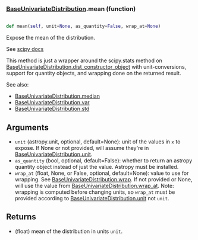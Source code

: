 ### [BaseUnivariateDistribution](BaseUnivariateDistribution.md).mean (function)


```py

def mean(self, unit=None, as_quantity=False, wrap_at=None)

```



Expose the mean of the distribution.

See [scipy docs](https://docs.scipy.org/doc/scipy/reference/generated/scipy.stats.rv_continuous.mean.html)

This method is just a wrapper around the scipy.stats method on
[BaseUnivariateDistribution.dist_constructor_object](BaseUnivariateDistribution.dist_constructor_object.md) with unit-conversions, support for
quantity objects, and wrapping done on the returned result.

See also:

* [BaseUnivariateDistribution.median](BaseUnivariateDistribution.median.md)
* [BaseUnivariateDistribution.var](BaseUnivariateDistribution.var.md)
* [BaseUnivariateDistribution.std](BaseUnivariateDistribution.std.md)

Arguments
----------
* `unit` (astropy.unit, optional, default=None): unit of the values
    in `x` to expose.  If None or not provided, will assume they're in
    [BaseUnivariateDistribution.unit](BaseUnivariateDistribution.unit.md).
* `as_quantity` (bool, optional, default=False): whether to return an
    astropy quantity object instead of just the value.  Astropy must
    be installed.
* `wrap_at` (float, None, or False, optional, default=None): value to
    use for wrapping.  See [BaseUnivariateDistribution.wrap](BaseUnivariateDistribution.wrap.md).  If not provided or None,
    will use the value from [BaseUnivariateDistribution.wrap_at](BaseUnivariateDistribution.wrap_at.md).  Note: wrapping is
    computed before changing units, so `wrap_at` must be provided
    according to [BaseUnivariateDistribution.unit](BaseUnivariateDistribution.unit.md) not `unit`.

Returns
---------
* (float) mean of the distribution in units `unit`.

